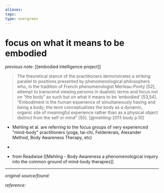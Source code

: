 ```yaml
---
aliases: 
tags: 
type: evergreen
---
```


# focus on what it means to be embodied

_previous note:_ [[embodied intelligence project]]

> The theoretical stance of the practitioners demonstrates a striking parallel to positions presented by phenomenological philosophers who, in the tradition of French phenomenologist Merleau-Ponty [52], attempt to transcend viewing persons in dualistic terms and focus not on “the body” as such but on what it means to be ‘embodied’ [53,54]. “Embodiment is the human experience of simultaneously having and being a body; the term conceptualizes the body as a dynamic, organic site of meaningful experience rather than as a physical object distinct from the self or mind” [55]. [@mehling-2011-body p.10]

- Mehling et al. are referring to the focus groups of very experienced "mind-body" practitioners (yoga, tai-chi, Feldenkrais, Alexander Method, Body Awareness Therapy, etc) 
- 

- from Readwise [[Mehling - Body Awareness a phenomenological inquiry into the common ground of mind-body therapies]]

---

_original source/found:_ 

_reference:_ 



